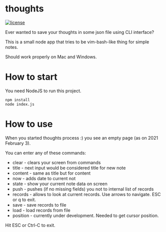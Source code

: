 # thoughts
[![license](https://img.shields.io/badge/license-MIT-blue.svg)](LICENSE)

Ever wanted to save your thoughts in some json file using CLI interface?

This is a small node app that tries to be vim-bash-like thing for simple notes.

Should work properly on Mac and Windows.

# How to start

You need NodeJS to run this project.

```
npm install
node index.js
```

# How to use

When you started thoughts process :) you see an empty page (as on 2021 February 3).

You can enter any of these commands:

* clear - clears your screen from commands
* title - next input would be considered title for new note
* content - same as title but for content
* now - adds date to current not
* state - show your current note data on screen
* push - pushes (if no missing fields) you not to internal list of records
* records - allows to look at current records. Use arrows to navigate. ESC or q to exit.
* save - save records to file
* load - load records from file
* position - currently under development. Needed to get cursor position.

Hit ESC or Ctrl-C to exit.